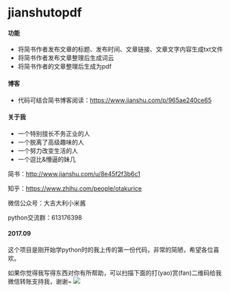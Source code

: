 # jianshutopdf
#### 功能
- 将简书作者发布文章的标题、发布时间、文章链接、文章文字内容生成txt文件
- 将简书作者发布文章整理后生成词云
- 将简书作者的文章整理后生成为pdf

#### 博客
- 代码可结合简书博客阅读：https://www.jianshu.com/p/965ae240ce65

#### 关于我
- 一个特别擅长不务正业的人
- 一个脱离了高级趣味的人
- 一个努力改变生活的人
- 一个逗比&懵逼的妹几

简书：http://www.jianshu.com/u/8e45f2f3b6c1

知乎：https://www.zhihu.com/people/otakurice

微信公众号：大吉大利小米酱

python交流群：613176398

#### 2017.09
这个项目是刚开始学python时的我上传的第一份代码，非常的简陋，希望各位喜欢。

如果你觉得我写得东西对你有所帮助，可以扫描下面的打(yao)赏(fan)二维码给我微信转账支持我，谢谢~
![](assets/README-8304749f.JPG)
